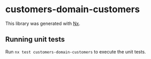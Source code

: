 # customers-domain-customers

This library was generated with [Nx](https://nx.dev).

## Running unit tests

Run `nx test customers-domain-customers` to execute the unit tests.
